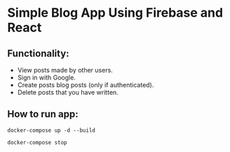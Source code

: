 # Simple Blog App Using Firebase and React
## Functionality:
* View posts made by other users.
* Sign in with Google.
* Create posts blog posts (only if authenticated).
* Delete posts that you have written.

## How to run app:
```
docker-compose up -d --build
```
```
docker-compose stop
```
